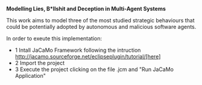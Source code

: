 **Modelling Lies, B\*llshit and Deception in Multi-Agent Systems**

This work aims to model three of the most studied strategic behaviours that could be potentially adopted by autonomous and malicious 
software agents. 


In order to exeute this implementation:

- 1 Intall JaCaMo Framework following the intruction http://jacamo.sourceforge.net/eclipseplugin/tutorial/[here]
- 2 Import the project
- 3 Execute the project clicking on the file .jcm and "Run JaCaMo Application"

